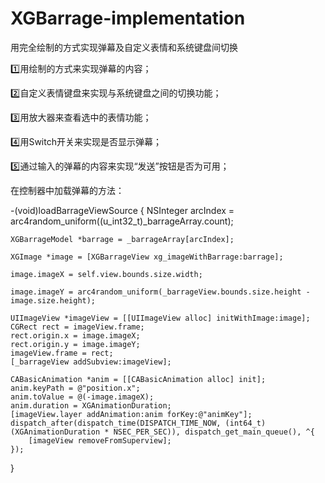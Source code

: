 # XGBarrage-implementation

用完全绘制的方式实现弹幕及自定义表情和系统键盘间切换

1️⃣用绘制的方式来实现弹幕的内容；

2️⃣自定义表情键盘来实现与系统键盘之间的切换功能；

3️⃣用放大器来查看选中的表情功能；

4️⃣用Switch开关来实现是否显示弹幕；

5️⃣通过输入的弹幕的内容来实现“发送”按钮是否为可用；


在控制器中加载弹幕的方法：

-(void)loadBarrageViewSource {
    NSInteger arcIndex = arc4random_uniform((u_int32_t)_barrageArray.count);
    
    XGBarrageModel *barrage = _barrageArray[arcIndex];
    
    XGImage *image = [XGBarrageView xg_imageWithBarrage:barrage];
    
    image.imageX = self.view.bounds.size.width;

    image.imageY = arc4random_uniform(_barrageView.bounds.size.height - image.size.height);
 
    UIImageView *imageView = [[UIImageView alloc] initWithImage:image];
    CGRect rect = imageView.frame;
    rect.origin.x = image.imageX;
    rect.origin.y = image.imageY;
    imageView.frame = rect;
    [_barrageView addSubview:imageView];
     
    CABasicAnimation *anim = [[CABasicAnimation alloc] init];
    anim.keyPath = @"position.x";
    anim.toValue = @(-image.imageX);
    anim.duration = XGAnimationDuration;
    [imageView.layer addAnimation:anim forKey:@"animKey"];
    dispatch_after(dispatch_time(DISPATCH_TIME_NOW, (int64_t)(XGAnimationDuration * NSEC_PER_SEC)), dispatch_get_main_queue(), ^{
        [imageView removeFromSuperview];
    });
}
